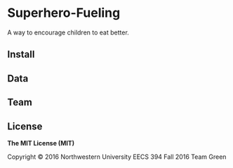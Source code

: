 # Superhero-Fueling
A way to encourage children to eat better.

## Install

## Data

## Team

## License

**The MIT License (MIT)**

Copyright &copy; 2016 Northwestern University EECS 394 Fall 2016 Team Green